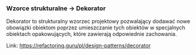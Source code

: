 ### Wzorce strukturalne -> Dekorator

Dekorator to strukturalny wzorzec projektowy pozwalający dodawać nowe obowiązki obiektom poprzez umieszczanie tych obiektów w specjalnych obiektach opakowujących, które zawierają odpowiednie zachowania.

Link: https://refactoring.guru/pl/design-patterns/decorator